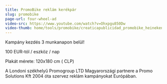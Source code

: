 ```yaml
---
title: PromoBike reklám kerékpár
slug: promobike
page-url: four-wheel-ad
video-src: https://www.youtube.com/watch?v=Ohxpgu850Dw
video-thumb: home/tools/promobike/creaticapublicidad_promobike_heineken.JPG
---
```


Kampány kezdés 3 munkanapon belül!

100 EUR-tól / eszköz / nap

Plakát mérete: 120x180 cm ( CLP) 

A Londoni székhelyű Promogroup LTD Magyarországi partnere a Promo Solutions Kft
2004 óta szervez reklám kampányokat Európában.
